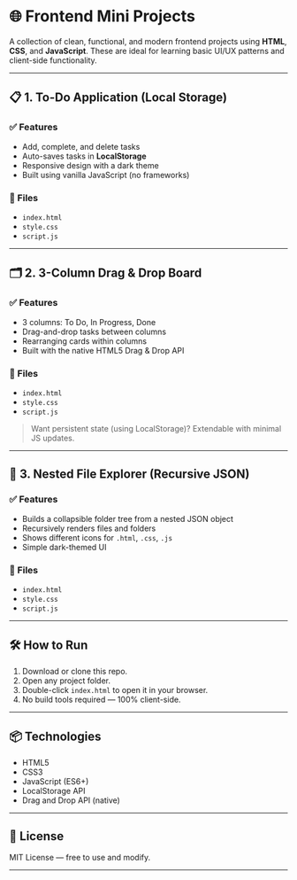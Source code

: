 # 🌐 Frontend Mini Projects

A collection of clean, functional, and modern frontend projects using **HTML**, **CSS**, and **JavaScript**. These are ideal for learning basic UI/UX patterns and client-side functionality.

---

## 📋 1. To-Do Application (Local Storage)

### ✅ Features
- Add, complete, and delete tasks
- Auto-saves tasks in **LocalStorage**
- Responsive design with a dark theme
- Built using vanilla JavaScript (no frameworks)



### 📁 Files
- `index.html`
- `style.css`
- `script.js`

---

## 🗂️ 2. 3-Column Drag & Drop Board

### ✅ Features
- 3 columns: To Do, In Progress, Done
- Drag-and-drop tasks between columns
- Rearranging cards within columns
- Built with the native HTML5 Drag & Drop API



### 📁 Files
- `index.html`
- `style.css`
- `script.js`

> Want persistent state (using LocalStorage)? Extendable with minimal JS updates.

---

## 📁 3. Nested File Explorer (Recursive JSON)

### ✅ Features
- Builds a collapsible folder tree from a nested JSON object
- Recursively renders files and folders
- Shows different icons for `.html`, `.css`, `.js`
- Simple dark-themed UI


### 📁 Files
- `index.html`
- `style.css`
- `script.js`

---

## 🛠️ How to Run

1. Download or clone this repo.
2. Open any project folder.
3. Double-click `index.html` to open it in your browser.
4. No build tools required — 100% client-side.

---

## 📦 Technologies

- HTML5
- CSS3
- JavaScript (ES6+)
- LocalStorage API
- Drag and Drop API (native)

---

## 📄 License

MIT License — free to use and modify.

---

